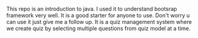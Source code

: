 This repo is an introduction to java. I used it to understand bootsrap framework very well. It is a good starter for anyone to use. Don't worry u can use it just give me a follow up.
It is a quiz management system where we create quiz by selecting multiple questions from quiz model at a time.
